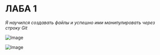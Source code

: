 # ЛАБА 1
_Я научился создавать файлы и успешно ими манипулировать через строку Git_

![Image](https://github.com/user-attachments/assets/62353295-7300-4b2e-8cfa-b78b9a6450ef)

![Image](https://github.com/user-attachments/assets/ea578708-41be-40fb-9587-ac7f491c6a6d)

